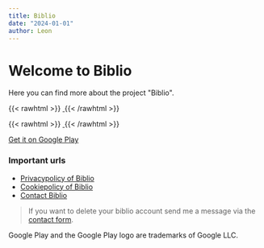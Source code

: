 ```yaml
---
title: Biblio
date: "2024-01-01"
author: Leon
---
```


# Welcome to Biblio

Here you can find more about the project "Biblio".

{{< rawhtml >}}
<a target="_blank" href="https://play.google.com/store/apps/details?id=com.leonluethi.biblio&hl=de">
<img alt="" src="/pages/biblio256.webp"/>
</a>
{{< /rawhtml >}}


{{< rawhtml >}}
<a target="_blank" href="https://play.google.com/store/apps/details?id=com.leonluethi.biblio&hl=de">
    <img alt="" src="/pages/google-play-badge200.webp"/>
</a>
{{< /rawhtml >}}

[Get it on Google Play](https://play.google.com/store/apps/details?id=com.leonluethi.biblio&hl=de)

### Important urls

- [Privacypolicy of Biblio](/pages/biblio-privacy)
- [Cookiepolicy of Biblio](/pages/biblio-cookie)
- [Contact Biblio](/pages/contact-biblio)

> If you want to delete your biblio account send me a message via the [contact form](/pages/contact-biblio).


Google Play and the Google Play logo are trademarks of Google LLC.
